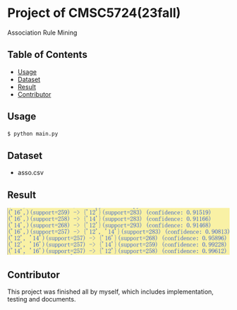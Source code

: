 # Project of CMSC5724(23fall)
Association Rule Mining

## Table of Contents

- [Usage](#usage)
- [Dataset](#dataset)
- [Result](#result)
- [Contributor](#contributor)

## Usage
```sh
$ python main.py
```

## Dataset
- asso.csv

## Result

![img](.\result.png)

## Contributor

This project was finished all by myself, which includes implementation, testing and documents.
